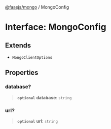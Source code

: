 [@faasjs/mongo](../README.md) / MongoConfig

# Interface: MongoConfig

## Extends

- `MongoClientOptions`

## Properties

### database?

> **`optional`** **database**: `string`

### url?

> **`optional`** **url**: `string`
